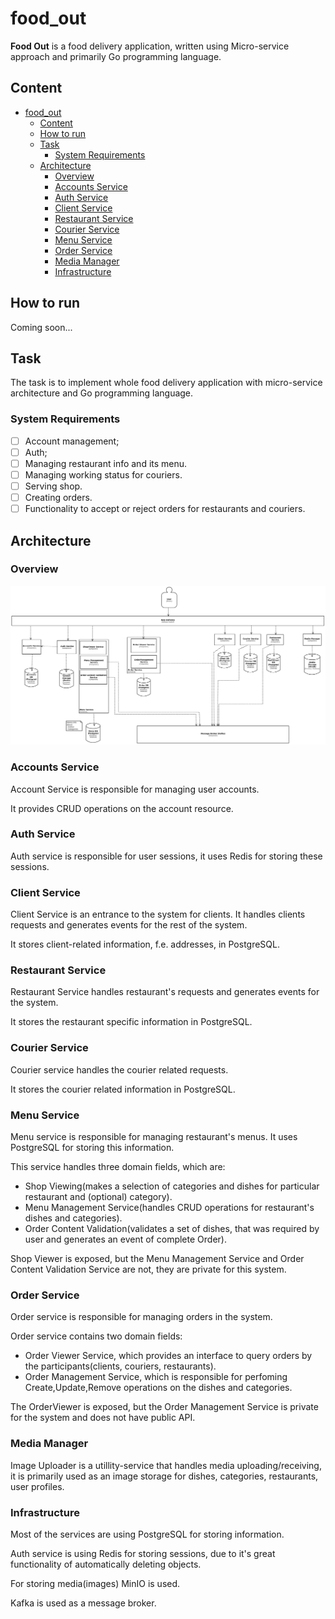 # food_out

**Food Out** is a food delivery application, written using Micro-service approach and primarily Go programming language.

## Content

<!--toc:start-->
- [food_out](#foodout)
  - [Content](#content)
  - [How to run](#how-to-run)
  - [Task](#task)
    - [System Requirements](#system-requirements)
  - [Architecture](#architecture)
    - [Overview](#overview)
    - [Accounts Service](#accounts-service)
    - [Auth Service](#auth-service)
    - [Client Service](#client-service)
    - [Restaurant Service](#restaurant-service)
    - [Courier Service](#courier-service)
    - [Menu Service](#menu-service)
    - [Order Service](#order-service)
    - [Media Manager](#media-manager)
    - [Infrastructure](#infrastructure)
<!--toc:end-->

## How to run

Coming soon...

## Task

The task is to implement whole food delivery application with micro-service architecture and Go programming language.

### System Requirements 

- [ ] Account management;
- [ ] Auth;
- [ ] Managing restaurant info and its menu.
- [ ] Managing working status for couriers.
- [ ] Serving shop.
- [ ] Creating orders.
- [ ] Functionality to accept or reject orders for restaurants and couriers. 

## Architecture

### Overview

![architecture diagram](./docs/architecture.png "Architecture Diagram")

### Accounts Service

Account Service is responsible for managing user accounts.

It provides CRUD operations on the account resource.

### Auth Service

Auth service is responsible for user sessions, it uses Redis for storing these sessions.

### Client Service

Client Service is an entrance to the system for clients. It handles clients requests and generates events for the rest of the system.

It stores client-related information, f.e. addresses, in PostgreSQL.

### Restaurant Service

Restaurant Service handles restaurant's requests and generates events for the system.

It stores the restaurant specific information in PostgreSQL.

### Courier Service

Courier service handles the courier related requests.

It stores the courier related information in PostgreSQL.

### Menu Service

Menu service is responsible for managing restaurant's menus. It uses PostgreSQL for storing this information.

This service handles three domain fields, which are:

- Shop Viewing(makes a selection of categories and dishes for particular restaurant and (optional) category).
- Menu Management Service(handles CRUD operations for restaurant's dishes and categories).
- Order Content Validation(validates a set of dishes, that was required by user and generates an event of complete Order).

Shop Viewer is exposed, but the Menu Management Service and Order Content Validation Service are not, they are private for this system.

### Order Service

Order service is responsible for managing orders in the system.

Order service contains two domain fields:

- Order Viewer Service, which provides an interface to query orders by the participants(clients, couriers, restaurants).
- Order Management Service, which is responsible for perfoming Create,Update,Remove operations on the dishes and categories.

The OrderViewer is exposed, but the Order Management Service is private for the system and does not have public API.

### Media Manager 

Image Uploader is a utillity-service that handles media uploading/receiving,
it is primarily used as an image storage for dishes, categories, restaurants, user profiles.

### Infrastructure

Most of the services are using PostgreSQL for storing information.

Auth service is using Redis for storing sessions, due to it's great functionality of automatically deleting objects.

For storing media(images) MinIO is used.

Kafka is used as a message broker.

